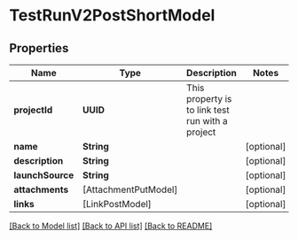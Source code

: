 # TestRunV2PostShortModel

## Properties
Name | Type | Description | Notes
------------ | ------------- | ------------- | -------------
**projectId** | **UUID** | This property is to link test run with a project | 
**name** | **String** |  | [optional] 
**description** | **String** |  | [optional] 
**launchSource** | **String** |  | [optional] 
**attachments** | [AttachmentPutModel] |  | [optional] 
**links** | [LinkPostModel] |  | [optional] 

[[Back to Model list]](../README.md#documentation-for-models) [[Back to API list]](../README.md#documentation-for-api-endpoints) [[Back to README]](../README.md)


